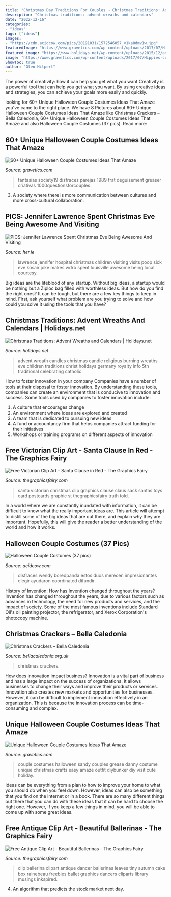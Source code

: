 ```yaml
---
title: "Christmas Day Traditions For Couples ~ Christmas Traditions: Advent Wreaths And Calendars"
description: "Christmas traditions: advent wreaths and calendars"
date: "2022-12-16"
categories:
- "ideas"
tags: ["ideas"]
images:
- "https://cdn.acidcow.com/pics/20191031/1572546057_v1ka8dmv1w.jpg"
featuredImage: "https://www.gravetics.com/wp-content/uploads/2017/07/Hippies-couples-costume.jpg"
featured_image: "https://www.holidays.net/wp-content/uploads/2015/12/adventwreath.jpg"
image: "https://www.gravetics.com/wp-content/uploads/2017/07/Hippies-couples-costume.jpg"
ShowToc: true
author: "Glen Hilpert"
---
```



The power of creativity: how it can help you get what you want
Creativity is a powerful tool that can help you get what you want. By using creative ideas and strategies, you can achieve your goals more easily and quickly.

	

		
looking for 60+ Unique Halloween Couple Costumes Ideas That Amaze you've came to the right place. We have 8 Pictures about 60+ Unique Halloween Couple Costumes Ideas That Amaze like Christmas Crackers – Bella Caledonia, 60+ Unique Halloween Couple Costumes Ideas That Amaze and also Halloween Couple Costumes (37 pics). Read more:
		
    
## 60+ Unique Halloween Couple Costumes Ideas That Amaze

<img loading=lazy src="https://www.gravetics.com/wp-content/uploads/2017/07/Hippies-couples-costume.jpg" onerror="this.onerror=null;this.src='https://tse1.mm.bing.net/th?id=OIP._jzDd8GnCZHjtLsvGCmdFQHaNH&amp;pid=15.1';" alt="60+ Unique Halloween Couple Costumes Ideas That Amaze">

_Source: gravetics.com_

>fantasias society19 disfraces parejas 1989 frat deguisement greaser criativas 1000questionsforcouples. 

	

3. A society where there is more communication between cultures and more cross-cultural collaboration. 

    
## PICS: Jennifer Lawrence Spent Christmas Eve Being Awesome And Visiting

<img loading=lazy src="https://m0.her.ie/wp-content/uploads/2014/12/27184038/Jlaw2.jpg" onerror="this.onerror=null;this.src='https://tse2.mm.bing.net/th?id=OIP.9qccM6khyOKSC4HRfUiMhgHaNK&amp;pid=15.1';" alt="PICS: Jennifer Lawrence Spent Christmas Eve Being Awesome And Visiting">

_Source: her.ie_

>lawrence jennifer hospital christmas children visiting visits poop sick eve kosair joke makes wdrb spent louisville awesome being local courtesy. 

	

Big ideas are the lifeblood of any startup. Without big ideas, a startup would be nothing but a Ziploc bag filled with worthless ideas. But how do you find the right ones? It can be tough, but there are a few key things to keep in mind. First, ask yourself what problem are you trying to solve and how could you solve it using the tools that you have?

    
## Christmas Traditions: Advent Wreaths And Calendars | Holidays.net

<img loading=lazy src="https://www.holidays.net/wp-content/uploads/2015/12/adventwreath.jpg" onerror="this.onerror=null;this.src='https://tse3.mm.bing.net/th?id=OIP.p7Id4F-pkvkvv2mdMS_znAHaLH&amp;pid=15.1';" alt="Christmas Traditions: Advent Wreaths and Calendars | Holidays.net">

_Source: holidays.net_

>advent wreath candles christmas candle religious burning wreaths eve children traditions christ holidays germany royalty info 5th traditional celebrating catholic. 

	

How to foster innovation in your company
Companies have a number of tools at their disposal to foster innovation. By understanding these tools, companies can create an environment that is conducive to innovation and success. 
Some tools used by companies to foster innovation include: 

1. A culture that encourages change 
2. An environment where ideas are explored and created 
3. A team that is dedicated to pursuing new ideas 
4. A fund or accountancy firm that helps companies attract funding for their initiatives 
5. Workshops or training programs on different aspects of innovation 

    
## Free Victorian Clip Art - Santa Clause In Red - The Graphics Fairy

<img loading=lazy src="https://thegraphicsfairy.com/wp-content/uploads/2013/05/1asantagfairy008.jpg" onerror="this.onerror=null;this.src='https://tse2.mm.bing.net/th?id=OIP.9FcKR2edgyz_A8Pww6MtKgAAAA&amp;pid=15.1';" alt="Free Victorian Clip Art - Santa Clause in Red - The Graphics Fairy">

_Source: thegraphicsfairy.com_

>santa victorian christmas clip graphics clause claus sack santas toys card postcards graphic st thegraphicsfairy truth told. 

	

In a world where we are constantly inundated with information, it can be difficult to know what the really important ideas are. This article will attempt to distill some of the big ideas that are out there, and explain why they are important. Hopefully, this will give the reader a better understanding of the world and how it works.

    
## Halloween Couple Costumes (37 Pics)

<img loading=lazy src="https://cdn.acidcow.com/pics/20191031/1572546057_v1ka8dmv1w.jpg" onerror="this.onerror=null;this.src='https://tse3.mm.bing.net/th?id=OIP.CXuFJs9sxIiWj3BGIMjtiwHaJ3&amp;pid=15.1';" alt="Halloween Couple Costumes (37 pics)">

_Source: acidcow.com_

>disfraces wendy boredpanda estos duos merecen impresionantes elegir ayudaron coordinated difundir. 

	

History of Invention: How has Invention changed throughout the years?
Invention has changed throughout the years, due to various factors such as advances in technology, the need for new products and services, and the impact of society. Some of the most famous inventions include Standard Oil's oil painting projector, the refrigerator, and Xerox Corporation's photocopy machine.

    
## Christmas Crackers – Bella Caledonia

<img loading=lazy src="https://bellacaledonia.org.uk/wp-content/uploads/2020/11/christmas-crackers-1024x683.jpg" onerror="this.onerror=null;this.src='https://tse3.mm.bing.net/th?id=OIP.vdFxyX2oqAnBL-xzHfj52AHaE8&amp;pid=15.1';" alt="Christmas Crackers – Bella Caledonia">

_Source: bellacaledonia.org.uk_

>christmas crackers. 

	

How does innovation impact business?
Innovation is a vital part of business and has a large impact on the success of organizations. It allows businesses to change their ways and improve their products or services. Innovation also creates new markets and opportunities for businesses. However, it can be difficult to implement innovation effectively in an organization. This is because the innovation process can be time-consuming and complex.

    
## Unique Halloween Couple Costumes Ideas That Amaze

<img loading=lazy src="https://www.gravetics.com/wp-content/uploads/2017/07/Danny-Sandy.jpg" onerror="this.onerror=null;this.src='https://tse1.mm.bing.net/th?id=OIP.sfxKLMWuxoqYbOCDiWhjdgHaJ4&amp;pid=15.1';" alt="Unique Halloween Couple Costumes Ideas That Amaze">

_Source: gravetics.com_

>couple costumes halloween sandy couples grease danny costume unique christmas crafts easy amaze outfit diybunker diy visit cute holiday. 

	

Ideas can be everything from a plan to how to improve your home to what you should do when you feel down. However, ideas can also be something that you find on the internet or in a book. There are so many different things out there that you can do with these ideas that it can be hard to choose the right one. However, if you keep a few things in mind, you will be able to come up with some great ideas.

    
## Free Antique Clip Art - Beautiful Ballerinas - The Graphics Fairy

<img loading=lazy src="https://thegraphicsfairy.com/wp-content/uploads/2013/05/ballerinasbest2.jpg" onerror="this.onerror=null;this.src='https://tse3.mm.bing.net/th?id=OIP.8qo0t3QWXYw2zks3dDdCOAHaKZ&amp;pid=15.1';" alt="Free Antique Clip Art - Beautiful Ballerinas - The Graphics Fairy">

_Source: thegraphicsfairy.com_

>clip ballerina clipart antique dancer ballerinas leaves tiny autumn cake box rainebeau freebies ballet graphics dancers cliparts library musings inkspired. 

	

4. An algorithm that predicts the stock market next day.

